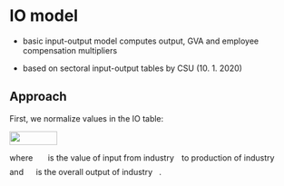 # IO model

* basic input-output model computes output, GVA and employee compensation multipliers

* based on sectoral input-output tables by CSU (10. 1. 2020)

## Approach
First, we normalize values in the IO table:

<img src="/tex/55eac011e67200af26834d759e22a600.svg?invert_in_darkmode&sanitize=true" align=middle width=84.02120099999998pt height=24.65753399999998pt/> 

where <img src="/tex/1af6ca771de4768bed85ef9cf993e529.svg?invert_in_darkmode&sanitize=true" align=middle width=18.72347564999999pt height=14.15524440000002pt/> is the value of input from industry <img src="/tex/77a3b857d53fb44e33b53e4c8b68351a.svg?invert_in_darkmode&sanitize=true" align=middle width=5.663225699999989pt height=21.68300969999999pt/> to production of industry <img src="/tex/36b5afebdba34564d884d347484ac0c7.svg?invert_in_darkmode&sanitize=true" align=middle width=7.710416999999989pt height=21.68300969999999pt/> and <img src="/tex/dbd3bf646f121c8c16883490b0e6c872.svg?invert_in_darkmode&sanitize=true" align=middle width=14.07257609999999pt height=14.15524440000002pt/> is the overall output of industry <img src="/tex/36b5afebdba34564d884d347484ac0c7.svg?invert_in_darkmode&sanitize=true" align=middle width=7.710416999999989pt height=21.68300969999999pt/>.
